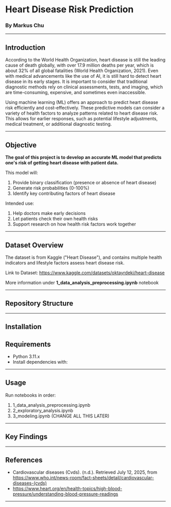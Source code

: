 # Heart Disease Risk Prediction

### By Markus Chu

---

## Introduction
According to the World Health Organization, heart disease is still the leading cause of death globally, with over 17.9 million deaths per year, which is about 32% of all global fatalities (World Health Organization, 2021). Even with medical advancements like the use of AI, it is still hard to detect heart disease in its early stages. It is important to consider that traditional diagnostic methods rely on clinical assessments, tests, and imaging, which are time-consuming, expensive, and sometimes even inaccessible.

Using machine learning (ML) offers an approach to predict heart disease risk efficiently and cost-effectively. These predictive models can consider a variety of health factors to analyze patterns related to heart disease risk. This allows for earlier responses, such as potential lifestyle adjustments, medical treatment, or additional diagnostic testing.

---

## Objective

**The goal of this project is to develop an accurate ML model that predicts one's risk of getting heart disease with patient data.**

This model will:
1. Provide binary classification (presence or absence of heart disease)
2. Generate risk probabilities (0-100%)
3. Identify key contributing factors of heart disease

Intended use:
1. Help doctors make early decisions
2. Let patients check their own health risks
3. Support research on how health risk factors work together

---

## Dataset Overview
The dataset is from Kaggle ("Heart Disease"), and contains multiple health indicators and lifestyle factors assess heart disease risk.

Link to Dataset: https://www.kaggle.com/datasets/oktayrdeki/heart-disease

More information under **1_data_analysis_preprocessing.ipynb** notebook

---

## Repository Structure

---

## Installation
## Requirements

- Python 3.11.x
- Install dependencies with:
---

## Usage
Run notebooks in order:
1. 1_data_analysis_preprocessing.ipynb
2. 2_exploratory_analysis.ipynb
3. 3_modeling.ipynb (CHANGE ALL THIS LATER)

---

## Key Findings

---

## References
- Cardiovascular diseases (Cvds). (n.d.). Retrieved July 12, 2025, from https://www.who.int/news-room/fact-sheets/detail/cardiovascular-diseases-(cvds)
- https://www.heart.org/en/health-topics/high-blood-pressure/understanding-blood-pressure-readings 

---